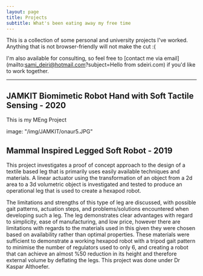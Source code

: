 ```yaml
---
layout: page
title: Projects
subtitle: What's been eating away my free time
---
```


This is a collection of some personal and university projects I've worked. Anything that is not browser-friendly will not make the cut :(

I'm also available for consulting, so feel free to [contact me via email](mailto:sami_deiri@hotmail.com?subject=Hello from sdeiri.com) if you'd like to work together. 


---

## JAMKIT Biomimetic Robot Hand with Soft Tactile Sensing - 2020

This is my MEng Project

image: "/img/JAMKIT/onaur5.JPG"

## Mammal Inspired Legged Soft Robot - 2019

This project investigates a proof of concept approach to the design of a textile based leg that is primarily uses easily available
techniques  and  materials.  A  linear  actuator  using  the  transformation  of  an  object  from  a  2d  area  to  a  3d  volumetric  object  is
investigated and tested to produce an operational leg that is used to create a hexapod robot. 

The limitations and strengths of this
type of leg are discussed, with possible gait patterns, actuation steps, and problems/solutions encountered when developing such
a leg. The leg demonstrates clear advantages with regard to simplicity, ease of manufacturing, and low price, however there are
limitations with regards to the materials used in this given they were chosen based on availability rather than optimal properties.
These  materials  were  sufficient  to  demonstrate  a  working  hexapod  robot  with  a  tripod  gait  pattern  to  minimise  the  number  of
regulators  used  to  only  6,  and  creating  a  robot  that  can  achieve  an  almost  %50  reduction  in  its  height  and  therefore  external
volume by deflating the legs.  This project was done under Dr Kaspar Althoefer.